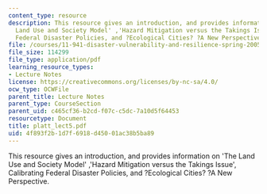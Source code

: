 ```yaml
---
content_type: resource
description: This resource gives an introduction, and provides information on 'The
  Land Use and Society Model' ,'Hazard Mitigation versus the Takings Issue', Calibrating
  Federal Disaster Policies, and ?Ecological Cities? ?A New Perspective.
file: /courses/11-941-disaster-vulnerability-and-resilience-spring-2005/4f893f2b1d7f6918d45001ac38b5ba89_platt_lect5.pdf
file_size: 114299
file_type: application/pdf
learning_resource_types:
- Lecture Notes
license: https://creativecommons.org/licenses/by-nc-sa/4.0/
ocw_type: OCWFile
parent_title: Lecture Notes
parent_type: CourseSection
parent_uid: c465cf36-b2cd-f07c-c5dc-7a10d5f64453
resourcetype: Document
title: platt_lect5.pdf
uid: 4f893f2b-1d7f-6918-d450-01ac38b5ba89
---
```

This resource gives an introduction, and provides information on 'The Land Use and Society Model' ,'Hazard Mitigation versus the Takings Issue', Calibrating Federal Disaster Policies, and ?Ecological Cities? ?A New Perspective.